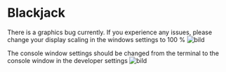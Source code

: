 # Blackjack

There is a graphics bug currently. If you experience any issues, please change your display scaling in the windows settings to 100 % ![bild](https://github.com/KimmoKAhola/Blackjack/assets/128542718/e9a2ed33-b30c-43f9-b4ea-ceded0656177)

The console window settings should be changed from the terminal to the console window in the developer settings ![bild](https://github.com/KimmoKAhola/Blackjack/assets/128542718/d4be3988-e8a9-4915-a8bb-3d68673b146e)

